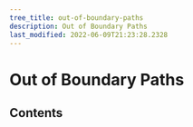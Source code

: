 ```yaml
---
tree_title: out-of-boundary-paths
description: Out of Boundary Paths
last_modified: 2022-06-09T21:23:28.2328
---
```


# Out of Boundary Paths

## Contents

